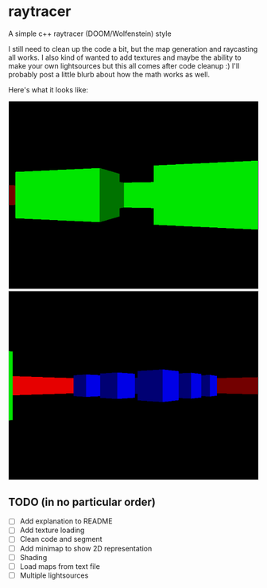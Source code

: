 # raytracer

A simple c++ raytracer (DOOM/Wolfenstein) style

I still need to clean up the code a bit, but the map generation and raycasting all works. 
I also kind of wanted to add textures and maybe the ability to make your own lightsources but this all comes after code cleanup :)
I'll probably post a little blurb about how the math works as well.

Here's what it looks like:

![Picture 1](img/picture_1.png?raw=true "Picture 1")
![Picture 2](img/picture_2.png?raw=true "Picture 2")


## TODO (in no particular order)
* [ ] Add explanation to README
* [ ] Add texture loading
* [ ] Clean code and segment
* [ ] Add minimap to show 2D representation
* [ ] Shading 
* [ ] Load maps from text file
* [ ] Multiple lightsources
